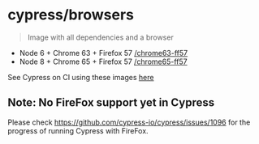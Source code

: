 # cypress/browsers

> Image with all dependencies and a browser

- Node 6 + Chrome 63 + Firefox 57 [/chrome63-ff57](chrome63-ff57)
- Node 8 + Chrome 65 + Firefox 57 [/chrome65-ff57](chrome65-ff57)

See Cypress on CI using these images [here](https://on.cypress.io/docker)

## Note: No FireFox support yet in Cypress

Please check https://github.com/cypress-io/cypress/issues/1096 for the progress of running Cypress with FireFox.
